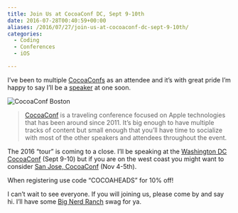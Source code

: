 ```yaml
---
title: Join Us at CocoaConf DC, Sept 9-10th
date: 2016-07-28T00:40:59+00:00
aliases: /2016/07/27/join-us-at-cocoaconf-dc-sept-9-10th/
categories:
  - Coding
  - Conferences
  - iOS

---
```

I&#8217;ve been to multiple [CocoaConfs][1] as an attendee and it&#8217;s with great pride I&#8217;m happy to say I&#8217;ll be a [speaker][2] at one soon.

![CocoaConf Boston][3]

> [CocoaConf][1] is a traveling conference focused on Apple technologies that has been around since 2011. It&#8217;s big enough to have multiple tracks of content but small enough that you&#8217;ll have time to socialize with most of the other speakers and attendees throughout the event.

The 2016 &#8220;tour&#8221; is coming to a close. I&#8217;ll be speaking at the [Washington DC CocoaConf][4] (Sept 9-10) but if you are on the west coast you might want to consider [San Jose, CocoaConf][5] (Nov 4-5th).

When registering use code “COCOAHEADS” for 10% off!

I can&#8217;t wait to see everyone. If you will joining us, please come by and say hi. I&#8217;ll have some [Big Nerd Ranch][6] swag for ya.

 [1]: http://cocoaconf.com/
 [2]: http://cocoaconf.com/dc-2016/speakers/191
 [3]: http://mikezornek.com/media/images/cocoaconf-boston-2014.jpg "CocoaConf Boston"
 [4]: http://cocoaconf.com/dc-2016/home
 [5]: http://cocoaconf.com/sanjose-2016/home
 [6]: https://www.bignerdranch.com/